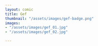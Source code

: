 ```yaml
---
layout: comic
title: Gef
thumbnail: "/assets/images/gef-badge.png"
images:
- "/assets/images/gef_01.jpg"
- "/assets/images/gef_02.jpg"

---
```

